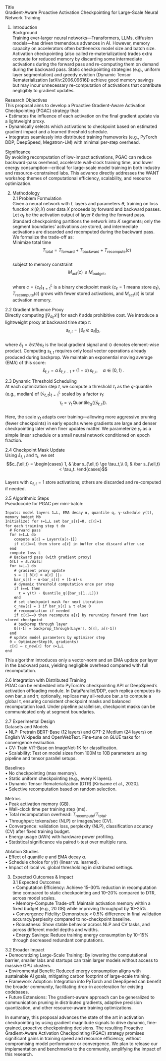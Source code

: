 Title  
Gradient-Aware Proactive Activation Checkpointing for Large-Scale Neural Network Training  

1. Introduction  
Background  
Training ever-larger neural networks—Transformers, LLMs, diffusion models—has driven tremendous advances in AI. However, memory capacity on accelerators often bottlenecks model size and batch size. Activation checkpointing (also called re-materialization) trades extra compute for reduced memory by discarding some intermediate activations during the forward pass and re-computing them on demand during the backward pass. Static checkpointing strategies (e.g., uniform layer segmentation) and greedy eviction (Dynamic Tensor Rematerialization [arXiv:2006.09616]) achieve good memory savings but may incur unnecessary re-computation of activations that contribute negligibly to gradient updates.  

Research Objectives  
This proposal aims to develop a Proactive Gradient-Aware Activation Checkpointing (PGAC) strategy that:  
• Estimates the influence of each activation on the final gradient update via a lightweight proxy.  
• Dynamically selects which activations to checkpoint based on estimated gradient impact and a learned threshold schedule.  
• Integrates seamlessly into distributed training frameworks (e.g., PyTorch DDP, DeepSpeed, Megatron-LM) with minimal per-step overhead.  

Significance  
By avoiding recomputation of low-impact activations, PGAC can reduce backward-pass overhead, accelerate wall-clock training time, and lower energy consumption—critical for large-scale model training in both industry and resource-constrained labs. This advance directly addresses the WANT workshop themes of computational efficiency, scalability, and resource optimization.  

2. Methodology  
2.1 Problem Formulation  
Given a neural network with $L$ layers and parameters $\theta$, training on loss function $\mathcal{L}(\theta; X)$ over data $X$ proceeds by forward and backward passes. Let $a_\ell$ be the activation output of layer $\ell$ during the forward pass. Standard checkpointing partitions the network into $K$ segments; only the segment boundaries’ activations are stored, and intermediate activations are discarded and recomputed during the backward pass. We formalize the trade-off as:  
Minimize total time  
$$T_\text{total} = T_\text{forward} + T_\text{backward} + T_\text{recompute}(c)$$  
subject to memory constraint  
$$M_\text{act}(c) \le M_\text{budget},$$  
where $c = \{c_\ell\}_{\ell=1}^L$ is a binary checkpoint mask ($c_\ell=1$ means store $a_\ell$), $T_\text{recompute}(c)$ grows with fewer stored activations, and $M_\text{act}(c)$ is total activation memory.  

2.2 Gradient Influence Proxy  
Directly computing $\|\nabla_{a_\ell}\mathcal{L}\|$ for each $\ell$ adds prohibitive cost. We introduce a lightweight proxy at backward time step $t$:  
$$s_{\ell,t} = \|\delta_\ell \odot a_\ell\|_2,$$  
where $\delta_\ell = \partial \mathcal{L}/\partial a_\ell$ is the local gradient signal and $\odot$ denotes element-wise product. Computing $s_{\ell,t}$ requires only local vector operations already produced during backprop. We maintain an exponential moving average (EMA) of this score:  
$$\bar s_{\ell,t} = \alpha\,\bar s_{\ell,t-1} + (1-\alpha)\,s_{\ell,t},\quad \alpha\in[0,1)\,.$$  

2.3 Dynamic Threshold Scheduling  
At each optimization step $t$, we compute a threshold $\tau_t$ as the $q$-quantile (e.g., median) of $\{\bar s_{\ell,t}\}_{\ell=1}^L$ scaled by a factor $\gamma_t$:  
$$\tau_t = \gamma_t \,\mathrm{Quantile}_q\!\bigl(\{\bar s_{\ell,t}\}\bigr).$$  
Here, the scale $\gamma_t$ adapts over training—allowing more aggressive pruning (fewer checkpoints) in early epochs where gradients are large and denser checkpointing later when finer updates matter. We parameterize $\gamma_t$ as a simple linear schedule or a small neural network conditioned on epoch fraction.  

2.4 Checkpoint Mask Update  
Using $\bar s_{\ell,t}$ and $\tau_t$, we set  
$$c_{\ell,t} = 
\begin{cases}  
1, & \bar s_{\ell,t} \ge \tau_t,\\  
0, & \bar s_{\ell,t} < \tau_t.  
\end{cases}$$  
Layers with $c_{\ell,t}=1$ store activations; others are discarded and re-computed if needed.  

2.5 Algorithmic Steps  
Pseudocode for PGAC per mini-batch:  
```
Inputs: model layers 1…L, EMA decay α, quantile q, γ-schedule γ(t), memory budget Mb
Initialize: for ℓ=1…L set bar_s[ℓ]=0, c[ℓ]=1
for each training step t do
  # Forward pass
  for ℓ=1…L do
    compute a[ℓ] = Layerℓ(a[ℓ-1])
    if c[ℓ]==1 then store a[ℓ] in buffer else discard after use
  end
  compute loss L
  # Backward pass (with gradient proxy)
  δ[L] = ∂L/∂a[L]
  for ℓ=L…1 do
    # gradient proxy update
    s = || δ[ℓ] ⊙ a[ℓ] ||₂
    bar_s[ℓ] ← α⋅bar_s[ℓ] + (1-α)⋅s
    # dynamic threshold computation once per step
    if ℓ==L then
      τ = γ(t) ⋅ Quantile_q({bar_s[1..L]})
    end
    # set checkpoint mask for next iteration
    c_new[ℓ] = 1 if bar_s[ℓ] ≥ τ else 0
    # recomputation if needed
    if c[ℓ]==0 then recompute a[ℓ] by rerunning forward from last stored checkpoint
    # backprop through layer
    δ[ℓ-1] = backprop_through(Layerℓ, δ[ℓ], a[ℓ-1])
  end
  # update model parameters by optimizer step
  θ ← OptimizerStep(θ, gradients)
  c[ℓ] ← c_new[ℓ] for ℓ=1…L
end
```  
This algorithm introduces only a vector‐norm and an EMA update per layer in the backward pass, yielding negligible overhead compared with full recomputation.  

2.6 Integration with Distributed Training  
PGAC can be embedded into PyTorch’s checkpointing API or DeepSpeed’s activation offloading module. In DataParallel/DDP, each replica computes its own bar_s and τ; optionally, replicas may all-reduce bar_s to compute a global τ, ensuring consistent checkpoint masks and balanced recomputation load. Under pipeline parallelism, checkpoint masks can be communicated only at segment boundaries.  

2.7 Experimental Design  
Datasets and Models  
• NLP: Pretrain BERT-Base (12 layers) and GPT-2 Medium (24 layers) on English Wikipedia and OpenWebText. Fine-tune on GLUE tasks for convergence evaluation.  
• CV: Train ViT-Base on ImageNet-1K for classification.  
• Scalability: Test on model sizes from 100M to 10B parameters using pipeline and tensor parallel setups.  

Baselines  
• No checkpointing (max memory).  
• Static uniform checkpointing (e.g., every K layers).  
• Dynamic Tensor Rematerialization (DTR) [Kirisame et al., 2020].  
• Selective recomputation based on random selection.  

Metrics  
• Peak activation memory (GB).  
• Wall-clock time per training step (ms).  
• Total recomputation overhead: $T_\text{recompute}/T_\text{total}$.  
• Throughput: tokens/sec (NLP) or images/sec (CV).  
• Convergence: validation loss, perplexity (NLP), classification accuracy (CV) after fixed training budget.  
• Energy usage (kWh) with hardware power profiling.  
• Statistical significance via paired t-test over multiple runs.  

Ablation Studies  
• Effect of quantile $q$ and EMA decay $\alpha$.  
• Schedule choice for $\gamma(t)$ (linear vs. learned).  
• Impact of local vs. global thresholding in distributed settings.  

3. Expected Outcomes & Impact  
3.1 Expected Outcomes  
• Computation Efficiency: Achieve 15–30% reduction in recomputation time compared to static checkpointing and 10–20% compared to DTR, across model scales.  
• Memory-Compute Trade-off: Maintain activation memory within a fixed budget (e.g., 20 GB) while improving throughput by 10–25%.  
• Convergence Fidelity: Demonstrate < 0.5% difference in final validation accuracy/perplexity compared to no-checkpoint baseline.  
• Robustness: Show stable behavior across NLP and CV tasks, and across different model depths and widths.  
• Energy Savings: Reduce training energy consumption by 10–15% through decreased redundant computations.  

3.2 Broader Impact  
• Democratizing Large-Scale Training: By lowering the computational barrier, smaller labs and startups can train larger models without access to massive GPU clusters.  
• Environmental Benefit: Reduced energy consumption aligns with sustainable AI goals, mitigating carbon footprint of large-scale training.  
• Framework Adoption: Integration into PyTorch and DeepSpeed can benefit the broader community, facilitating drop-in acceleration for existing codebases.  
• Future Extensions: The gradient-aware approach can be generalized to communication pruning in distributed gradients, adaptive precision quantization, and other resource-aware training optimizations.  

In summary, this proposal advances the state of the art in activation checkpointing by using gradient magnitude signals to drive dynamic, fine-grained, proactive checkpointing decisions. The resulting Proactive Gradient-Aware Activation Checkpointing (PGAC) strategy promises significant gains in training speed and resource efficiency, without compromising model performance or convergence. We plan to release our implementation and benchmarks to the community, amplifying the impact of this research.